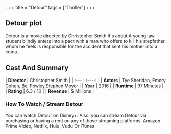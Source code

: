 +++
title = "Detour"
tags = ["Thriller"]
+++
## Detour plot
Detour is a movie directed by Christopher Smith It's about A young law student blindly enters into a pact with a man who offers to kill his stepfather, whom he feels is responsible for the accident that sent his mother into a coma.
## Cast And Summary
| **Director**      | Christopher Smith |
    | :---        |    :----:   |
    |  **Actors** | Tye Sheridan, Emory Cohen, Bel Powley,Stephen Moyer |
    | **Year**   | 2016    |
    |  **Runtime** | 97 Minutes |
    |  **Rating** | 6.3 / 10 | 
    |  **Revenue** | $ Millions |
### How To Watch / Stream Detour
You can watch Detour on Disney+.
Also, you can stream Detour via purchasing or having a rent on any of those streaming platforms.
Amazon Prime Video, Netflix, Hulu, Vudu Or iTunes